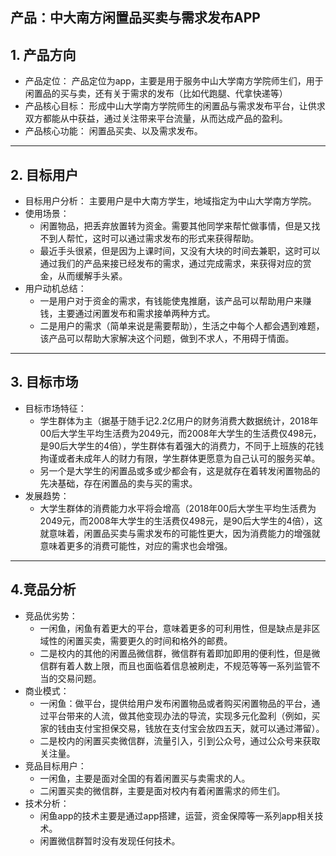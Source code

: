 ## 产品：中大南方闲置品买卖与需求发布APP

## 1. 产品方向
- 产品定位：
产品定位为app，主要是用于服务中山大学南方学院师生们，用于闲置品的买与卖，还有关于需求的发布（比如代跑腿、代拿快递等）
- 产品核心目标：
形成中山大学南方学院师生的闲置品与需求发布平台，让供求双方都能从中获益，通过关注带来平台流量，从而达成产品的盈利。
- 产品核心功能：
闲置品买卖、以及需求发布。

***  

## 2. 目标用户
- 目标用户分析：
主要用户是中大南方学生，地域指定为中山大学南方学院。
- 使用场景：
    - 闲置物品，把丢弃放置转为资金。需要其他同学来帮忙做事情，但是又找不到人帮忙，这时可以通过需求发布的形式来获得帮助。
    - 最近手头很紧，但是因为上课时间，又没有大块的时间去兼职，这时可以通过我们的产品来接已经发布的需求，通过完成需求，来获得对应的赏金，从而缓解手头紧。
- 用户动机总结：
    - 一是用户对于资金的需求，有钱能使鬼推磨，该产品可以帮助用户来赚钱，主要通过闲置发布和需求接单两种方式。
    - 二是用户的需求（简单来说是需要帮助），生活之中每个人都会遇到难题，该产品可以帮助大家解决这个问题，做到不求人，不用碍于情面。

***   

## 3. 目标市场
- 目标市场特征：
    - 学生群体为主（据基于随手记2.2亿用户的财务消费大数据统计，2018年00后大学生平均生活费为2049元，而2008年大学生的生活费仅498元，是90后大学生的4倍），学生群体有着强大的消费力，不同于上班族的花钱拘谨或者未成年人的财力有限，学生群体更愿意为自己认可的服务买单。
    - 另一个是大学生的闲置品或多或少都会有，这是就存在着转发闲置物品的先决基础，存在闲置品的卖与买的需求。
- 发展趋势：
    - 大学生群体的消费能力水平将会增高（2018年00后大学生平均生活费为2049元，而2008年大学生的生活费仅498元，是90后大学生的4倍），这就意味着，闲置品买卖与需求发布的可能性更大，因为消费能力的增强就意味着更多的消费可能性，对应的需求也会增强。

***   

## 4.竞品分析
- 竞品优劣势：
    - 一闲鱼，闲鱼有着更大的平台，意味着更多的可利用性，但是缺点是非区域性的闲置买卖，需要更久的时间和格外的邮费。
    - 二是校内的其他的闲置品微信群，微信群有着即加即用的便利性，但是微信群有着人数上限，而且也面临着信息被刷走，不规范等等一系列监管不当的交易问题。
- 商业模式：
    - 一闲鱼：做平台，提供给用户发布闲置物品或者购买闲置物品的平台，通过平台带来的人流，做其他变现办法的导流，实现多元化盈利（例如，买家的钱由支付宝担保交易，钱放在支付宝会放四五天，就可以通过滞留）。
    - 二是校内的闲置买卖微信群，流量引入，引到公众号，通过公众号来获取关注量。
- 竞品目标用户：
    - 一闲鱼，主要是面对全国的有着闲置买与卖需求的人。
    - 二闲置买卖的微信群，主要是面对校内有着闲置需求的师生们。
- 技术分析：
    - 闲鱼app的技术主要是通过app搭建，运营，资金保障等一系列app相关技术。
    - 闲置微信群暂时没有发现任何技术。
